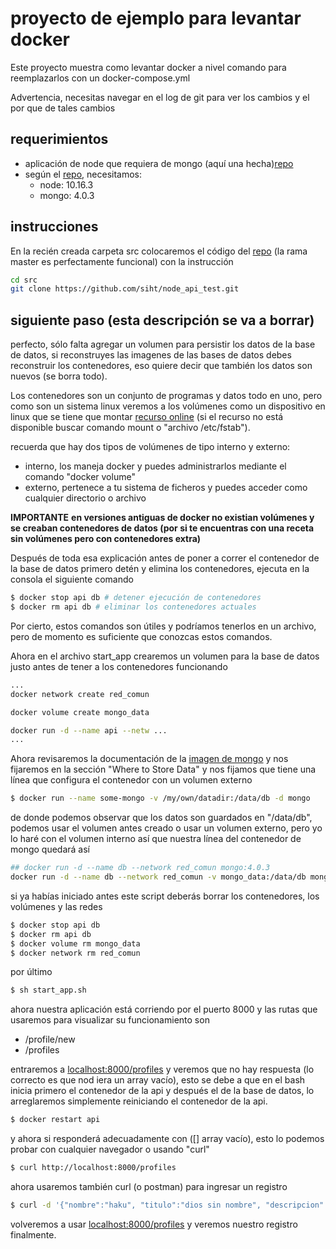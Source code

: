 # proyecto de ejemplo para levantar docker

Este proyecto muestra como levantar docker a nivel comando para reemplazarlos con un docker-compose.yml

Advertencia, necesitas navegar en el log de git para ver los cambios y el por que de tales cambios

## requerimientos

- aplicación de node que requiera de mongo (aquí una hecha)[repo](https://github.com/siht/node_api_test)
- según el [repo](https://github.com/siht/node_api_test), necesitamos:
    - node: 10.16.3
    - mongo: 4.0.3

## instrucciones

En la recién creada carpeta src colocaremos el código del [repo](https://github.com/siht/node_api_test) (la rama master es perfectamente funcional) con la instrucción

```bash
cd src
git clone https://github.com/siht/node_api_test.git
```

## siguiente paso (esta descripción se va a borrar)

perfecto, sólo falta agregar un volumen para persistir los datos de la base de datos, si reconstruyes las imagenes de las bases de datos debes reconstruir los contenedores, eso quiere decir que también los datos son nuevos (se borra todo).

Los contenedores son un conjunto de programas y datos todo en uno, pero como son un sistema linux veremos a los volúmenes como un dispositivo en linux que se tiene que montar [recurso online](https://blog.carreralinux.com.ar/2016/07/montar-dispositivos-de-almacenamiento-linux/) (si el recurso no está disponible buscar comando mount o "archivo /etc/fstab").

recuerda que hay dos tipos de volúmenes de tipo interno y externo:

- interno, los maneja docker y puedes administrarlos mediante el comando "docker volume"
- externo, pertenece a tu sistema de ficheros y puedes acceder como cualquier directorio o archivo

**IMPORTANTE**
**en versiones antiguas de docker no existian volúmenes y se creaban contenedores de datos (por si te encuentras con una receta sin volúmenes pero con contenedores extra)**

Después de toda esa explicación antes de poner a correr el contenedor de la base de datos primero detén y elimina los contenedores, ejecuta en la consola el siguiente comando

```bash
$ docker stop api db # detener ejecución de contenedores
$ docker rm api db # eliminar los contenedores actuales
```

Por cierto, estos comandos son útiles y podríamos tenerlos en un archivo, pero de momento es suficiente que conozcas estos comandos.

Ahora en el archivo start_app crearemos un volumen para la base de datos justo antes de tener a los contenedores funcionando

```bash
...
docker network create red_comun

docker volume create mongo_data

docker run -d --name api --netw ...
...
```

Ahora revisaremos la documentación de la [imagen de mongo](https://hub.docker.com/_/mongo) y nos fijaremos en la sección "Where to Store Data" y nos fijamos que tiene una línea que configura el contenedor con un volumen externo

```bash
$ docker run --name some-mongo -v /my/own/datadir:/data/db -d mongo
```
de donde podemos observar que los datos son guardados en "/data/db", podemos usar el volumen antes creado o usar un volumen externo, pero yo lo haré con el volumen interno así que nuestra línea del contenedor de mongo quedará así

```bash
## docker run -d --name db --network red_comun mongo:4.0.3
docker run -d --name db --network red_comun -v mongo_data:/data/db mongo:4.0.3
```

si ya habías iniciado antes este script deberás borrar los contenedores, los volúmenes y las redes

```bash
$ docker stop api db
$ docker rm api db
$ docker volume rm mongo_data
$ docker network rm red_comun
```

por último

```bash
$ sh start_app.sh
```

ahora nuestra aplicación está corriendo por el puerto 8000 y las rutas que usaremos para visualizar su funcionamiento son

- /profile/new
- /profiles

entraremos a [localhost:8000/profiles](http://localhost:8000/profiles) y veremos que no hay respuesta (lo correcto es que nod iera un array vacío), esto se debe a que en el bash inicia primero el contenedor de la api y después el de la base de datos, lo arreglaremos simplemente reiniciando el contenedor de la api.

```bash
$ docker restart api
```

y ahora si responderá adecuadamente con ([] array vacío), esto lo podemos probar con cualquier navegador o usando "curl"

```bash
$ curl http://localhost:8000/profiles
```

ahora usaremos también curl (o postman) para ingresar un registro

```bash
$ curl -d '{"nombre":"haku", "titulo":"dios sin nombre", "descripcion":"aparece en el viaje de chihiro"}' -H "Content-Type: application/json" -X POST http://localhost:8000/profile/new
```

volveremos a usar [localhost:8000/profiles](http://localhost:8000/profiles) y veremos nuestro registro finalmente.